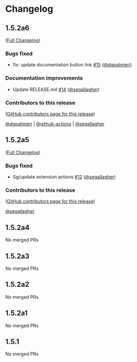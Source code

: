 # Changelog

<!-- <START NEW CHANGELOG ENTRY> -->

## 1.5.2a6

([Full Changelog](https://github.com/ASFOpenSARlab/opensarlab-extensions/compare/v1.5.2a5...89db6e8de259564a983c17279c2f07c5ecb61727))

### Bugs fixed

- fix: update documentation button link [#15](https://github.com/ASFOpenSARlab/opensarlab-extensions/pull/15) ([@dgpalmieri](https://github.com/dgpalmieri))

### Documentation improvements

- Update RELEASE.md [#14](https://github.com/ASFOpenSARlab/opensarlab-extensions/pull/14) ([@segallagher](https://github.com/segallagher))

### Contributors to this release

([GitHub contributors page for this release](https://github.com/ASFOpenSARlab/opensarlab-extensions/graphs/contributors?from=2025-05-07&to=2025-08-15&type=c))

[@dgpalmieri](https://github.com/search?q=repo%3AASFOpenSARlab%2Fopensarlab-extensions+involves%3Adgpalmieri+updated%3A2025-05-07..2025-08-15&type=Issues) | [@github-actions](https://github.com/search?q=repo%3AASFOpenSARlab%2Fopensarlab-extensions+involves%3Agithub-actions+updated%3A2025-05-07..2025-08-15&type=Issues) | [@segallagher](https://github.com/search?q=repo%3AASFOpenSARlab%2Fopensarlab-extensions+involves%3Asegallagher+updated%3A2025-05-07..2025-08-15&type=Issues)

<!-- <END NEW CHANGELOG ENTRY> -->

## 1.5.2a5

([Full Changelog](https://github.com/ASFOpenSARlab/opensarlab-extensions/compare/v1.5.2a4...d61bf76dd02fcd6a306fe2b9e5f0765a16d09f02))

### Bugs fixed

- Sg/update extension actions [#12](https://github.com/ASFOpenSARlab/opensarlab-extensions/pull/12) ([@segallagher](https://github.com/segallagher))

### Contributors to this release

([GitHub contributors page for this release](https://github.com/ASFOpenSARlab/opensarlab-extensions/graphs/contributors?from=2025-05-02&to=2025-05-07&type=c))

[@segallagher](https://github.com/search?q=repo%3AASFOpenSARlab%2Fopensarlab-extensions+involves%3Asegallagher+updated%3A2025-05-02..2025-05-07&type=Issues)

## 1.5.2a4

No merged PRs

## 1.5.2a3

No merged PRs

## 1.5.2a2

No merged PRs

## 1.5.2a1

No merged PRs

## 1.5.1

No merged PRs
